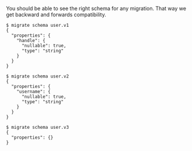 You should be able to see the right schema for any migration. That way we get backward and forwards compatibility.

```console
$ migrate schema user.v1
{
  "properties": {
    "handle": {
      "nullable": true,
      "type": "string"
    }
  }
}
```

```console
$ migrate schema user.v2
{
  "properties": {
    "username": {
      "nullable": true,
      "type": "string"
    }
  }
}
```

```console
$ migrate schema user.v3
{
  "properties": {}
}
```
